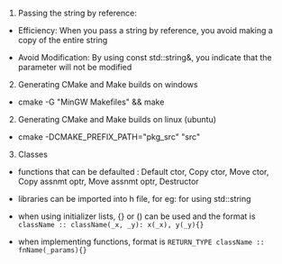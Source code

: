 1. Passing the string by reference:

- Efficiency: When you pass a string by reference, you avoid making a copy of the entire string

- Avoid Modification: By using const std::string&, you indicate that the parameter will not be modified
 
 2. Generating CMake and Make builds on windows

- cmake -G "MinGW Makefiles" <src> && make

 2. Generating CMake and Make builds on linux (ubuntu)
 
 - cmake -DCMAKE_PREFIX_PATH="pkg_src" "src"

3. Classes

- functions that can be defaulted : Default ctor, Copy ctor, Move ctor, Copy assnmt optr, Move assnmt optr, Destructor

- libraries can be imported into h file, for eg: <string> for using std::string

- when using initializer lists, {} or () can be used and the format is ```className :: className(_x, _y): x(_x), y(_y){}```

- when implementing functions, format is ```RETURN_TYPE className :: fnName(_params){}```
